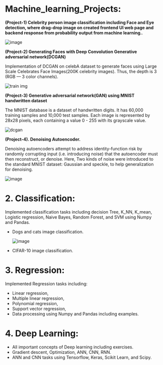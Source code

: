 #  Machine_learning_Projects:

**(Project-1) Celebrity person image classification including Face and Eye detection, where drag-drop image on created frontend UI web page and backend response from probability output from machine learning.**.

![image](https://github.com/abulzunayed/Machine-learning/assets/122612945/c7651c8a-e79e-4166-9b7c-02daacfb9a66)


**(Project-2) Generating Faces with Deep Convolution Generative adversarial network(DCGAN)**

Implementation of DCGAN on celebA dataset to generate faces using Large Scale Celebrates Face Images(200K celebrity images). Thus, the depth is 3 (RGB — 3 color channels).

![train img](https://github.com/abulzunayed/Machine-learning/assets/122612945/bb4aea02-579a-40e7-8126-9b99abfd8380)


**(Project-3) Generative adversarial network(GAN) using MNIST handwritten dataset**

The MNIST database is a dataset of handwritten digits. It has 60,000 training samples and 10,000 test samples. Each image is represented by 28x28 pixels, each containing a value 0 - 255 with its grayscale value.

![dcgan](https://github.com/abulzunayed/Machine-learning/assets/122612945/22bd2f7d-ee88-41db-8313-d976888fd0dc)


**(Project-4). Denoising Autoencoder.**

Denoising autoencoders attempt to address identity-function risk by randomly corrupting input (i.e. introducing noise) that the autoencoder must then reconstruct, or denoise. Here, Two kinds of noise were introduced to the standard MNIST dataset: Gaussian and speckle, to help generalization for denoising.

![image](https://github.com/abulzunayed/Machine-learning/assets/122612945/798bcce2-ca64-40fc-b08c-91c5aefdfc62)


# 2. Classification:
Implemented classification tasks including decision Tree, K_NN, K_mean, Logistic regression, Naive Bayes, Random Forest, and SVM using Numpy and Pandas.
  - Dogs and cats image classification.
    
    ![image](https://github.com/abulzunayed/Machine-learning/assets/122612945/1353e7bf-335c-4c84-9e80-642fd2e1e90a)

  - CIFAR-10 image classification.

    
# 3. Regression: 
Implemented Regression tasks including:
- Linear regression,
- Multiple linear regression,
- Polynomial regression,
- Support vector regression,
- Data processing using Numpy and Pandas including examples.
# 4. Deep Learning:
 - All important concepts of Deep learning including exercises.
 - Gradient descent, Optimization, ANN, CNN,  RNN.
 - ANN and CNN tasks using Tensorflow, Keras, Scikit Learn, and Scipy.
